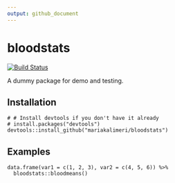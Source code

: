 ```yaml
---
output: github_document
---
```


<!-- README.md is generated from README.Rmd. Please edit that file -->

# bloodstats

[![Build Status](https://travis-ci.org/mariakalimeri/bloodstats.svg?branch=master)](https://travis-ci.org/mariakalimeri/bloodstats)

A dummy package for demo and testing.

## Installation

```{r, eval = FALSE}
# # Install devtools if you don't have it already
# install.packages("devtools")
devtools::install_github("mariakalimeri/bloodstats")
```


## Examples

```{r, eval = FALSE}
data.frame(var1 = c(1, 2, 3), var2 = c(4, 5, 6)) %>%
  bloodstats::bloodmeans()
```
